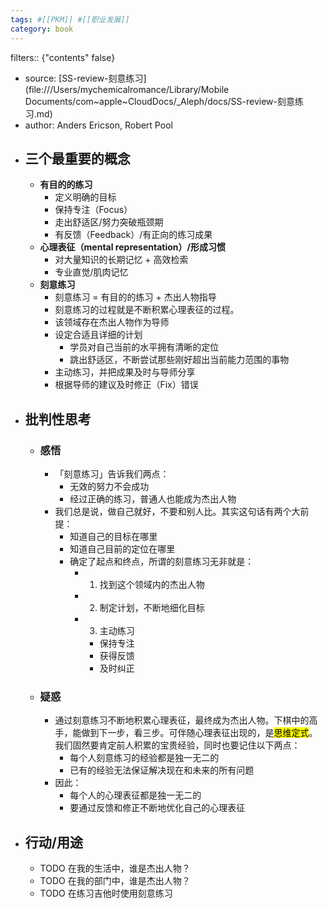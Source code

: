 ```yaml
---
tags: #[[PKM]] #[[职业发展]]
category: book
---
```


filters:: {"contents" false}

- source: [SS-review-刻意练习](file:///Users/mychemicalromance/Library/Mobile Documents/com~apple~CloudDocs/_Aleph/docs/SS-review-刻意练习.md)
- author: Anders Ericson, Robert Pool
- ## 三个最重要的概念
	- **有目的的练习**
		- 定义明确的目标
		- 保持专注（Focus）
		- 走出舒适区/努力突破瓶颈期
		- 有反馈（Feedback）/有正向的练习成果
	- **心理表征（mental representation）/形成习惯**
		- 对大量知识的长期记忆 + 高效检索
		- 专业直觉/肌肉记忆
	- **刻意练习**
		- 刻意练习 = 有目的的练习 + 杰出人物指导
		- 刻意练习的过程就是不断积累心理表征的过程。
		- 该领域存在杰出人物作为导师
		- 设定合适且详细的计划
			- 学员对自己当前的水平拥有清晰的定位
			- 跳出舒适区，不断尝试那些刚好超出当前能力范围的事物
		- 主动练习，并把成果及时与导师分享
		- 根据导师的建议及时修正（Fix）错误
- ## 批判性思考
	- ### 感悟
		- 「刻意练习」告诉我们两点：
			- 无效的努力不会成功
			- 经过正确的练习，普通人也能成为杰出人物
		- 我们总是说，做自己就好，不要和别人比。其实这句话有两个大前提：
			- 知道自己的目标在哪里
			- 知道自己目前的定位在哪里
			- 确定了起点和终点，所谓的刻意练习无非就是：
				- 1. 找到这个领域内的杰出人物
				- 2. 制定计划，不断地细化目标
				- 3. 主动练习
					- 保持专注
					- 获得反馈
					- 及时纠正
	- ### 疑惑
		- 通过刻意练习不断地积累心理表征，最终成为杰出人物。下棋中的高手，能做到下一步，看三步。可伴随心理表征出现的，是<mark>思维定式</mark>。我们固然要肯定前人积累的宝贵经验，同时也要记住以下两点：
			- 每个人刻意练习的经验都是独一无二的
			- 已有的经验无法保证解决现在和未来的所有问题
		- 因此：
			- 每个人的心理表征都是独一无二的
			- 要通过反馈和修正不断地优化自己的心理表征
- ## 行动/用途
	- TODO 在我的生活中，谁是杰出人物？
	- TODO 在我的部门中，谁是杰出人物？
	- TODO 在练习吉他时使用刻意练习